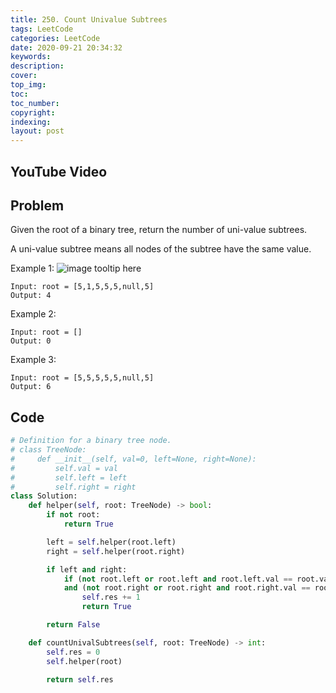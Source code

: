 ```yaml
---
title: 250. Count Univalue Subtrees
tags: LeetCode
categories: LeetCode
date: 2020-09-21 20:34:32
keywords:
description:
cover:
top_img:
toc:
toc_number:
copyright:
indexing:
layout: post
---
```


## YouTube Video

## Problem

Given the root of a binary tree, return the number of uni-value subtrees.

A uni-value subtree means all nodes of the subtree have the same value.

Example 1:
![image tooltip here](/assets/250.jpg)

```
Input: root = [5,1,5,5,5,null,5]
Output: 4
```

Example 2:

```
Input: root = []
Output: 0
```

Example 3:

```
Input: root = [5,5,5,5,5,null,5]
Output: 6
```

## Code

```python
# Definition for a binary tree node.
# class TreeNode:
#     def __init__(self, val=0, left=None, right=None):
#         self.val = val
#         self.left = left
#         self.right = right
class Solution:
    def helper(self, root: TreeNode) -> bool:
        if not root:
            return True

        left = self.helper(root.left)
        right = self.helper(root.right)

        if left and right:
            if (not root.left or root.left and root.left.val == root.val) \
            and (not root.right or root.right and root.right.val == root.val):
                self.res += 1
                return True

        return False

    def countUnivalSubtrees(self, root: TreeNode) -> int:
        self.res = 0
        self.helper(root)

        return self.res
```
